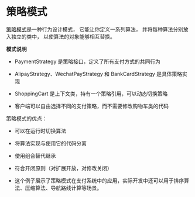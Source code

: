 # 策略模式

[策略模式](https://refactoringguru.cn/design-patterns/strategy)是一种行为设计模式， 它能让你定义一系列算法， 并将每种算法分别放入独立的类中， 以使算法的对象能够相互替换。

**模式说明**

- PaymentStrategy 是策略接口，定义了所有支付方式的共同行为

- AlipayStrategy、WechatPayStrategy 和 BankCardStrategy 是具体策略实现

- ShoppingCart 是上下文类，持有一个策略引用，可以动态切换策略

- 客户端可以自由选择不同的支付策略，而不需要修改购物车类的代码

策略模式的优点：

- 可以在运行时切换算法

- 将算法实现与使用它的代码分离

- 使用组合替代继承

- 符合开闭原则（对扩展开放，对修改关闭）

- 这个例子展示了策略模式在支付系统中的应用，实际开发中还可以用于排序算法、压缩算法、导航路线计算等场景。